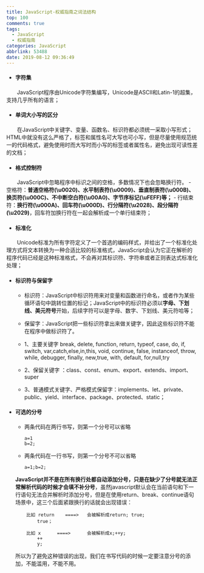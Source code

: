 ```yaml
---
title: JavaScript-权威指南之词法结构
top: 100
comments: true
tags:
  - JavaScript
  - 权威指南
categories: JavaScript
abbrlink: 53488
date: 2019-08-12 09:36:49
---
```

<!--![](https://source.unsplash.com/random/800x200)-->
<!--&emsp;-->

- #### 字符集
&emsp;&emsp;JavaScript程序由Unicode字符集编写，Unicode是ASCII和Latin-1的超集，支持几乎所有的语言；

<!-- more -->

- #### 单词大小写的区分
&emsp;&emsp;在JavaScript中关键字、变量、函数名、标识符都必须统一采取小写形式；HTML中就没有这么严格了，标签和属性名可大写也可小写，但是尽量使用规范统一的代码格式，避免使用时而大写时而小写的标签或者属性名，避免出现可读性差的文档；

- #### 格式控制符
&emsp;&emsp;JavaScript中忽略程序中标识之间的空格，多数情况下也会忽略换行符。
    - 空格符：**普通空格符(\u0020)、水平制表符(\u0009)、垂直制表符(\u000B)、换页符(\u000C)、不中断空白符(\u00A0)、字节序标记(\uFEFF)等；**
    - 行结束符：**换行符(\u000A)、回车符(\u000D)、行分隔符(\u2028)、段分隔符(\u2029)**，回车符加换行符在一起会解析成一个单行结束符；

- #### 标准化
&emsp;&emsp;Unicode标准为所有字符定义了一个首选的编码样式，并给出了一个标准化处理方式将文本转换为一种合适比较的标准格式，JavaScript会认为它正在解析的程序代码已经是这种标准格式，不会再对其标识符、字符串或者正则表达式标准化处理；

- #### 标识符与保留字

    - 标识符：JavaScript中标识符用来对变量和函数进行命名，或者作为某些循环语句中跳转位置的标记；JavaScript中的标识符必须以**字母、下划线、美元符号**开始，后续字符可以是字母、数字、下划线、美元符哈等；

    - 保留字：JavaScript把一些标识符拿出来做关键字，因此这些标识符不能在程序中做标识符了。

    - 1、主要关键字
     break, delete,  function, return,  typeof, case, do, if, switch,  var,catch,else,in,this,    void,  continue,  false,    instanceof,  throw,   while,  debugger,  finally,  new,true,    with,   default,   for,null,try            
    - 2、保留关键字 ：class、const、enum、export、extends、import、super
    - 3、普通模式关键字、严格模式保留字：implements、let、private、public、yield、interface、package、protected、static；    

- #### 可选的分号

    - 两条代码在两行书写，则第一个分号可以省略
      ```
      a=1
      b=2;
      ```
    - 两条代码在一行书写，则第一个分号不可以省略
      ```
      a=1;b=2;
      ```

    **JavaScript并不是在所有换行处都自动添加分号，只是在缺少了分号就无法正常解析代码的时候才会填不补分号**，虽然javascript默认会在当前语句和下一行语句无法合并解析时添加分号，但是在使用return、break、continue语句场景中，这三个后面紧跟换行的话就会出现错误：
    ```
        比如 return    ====>   会被解析成return; true;  
            true；                        
        
        比如 x      ====>      会被解析成x;++y;
            ++
            y;                                    
    ```
    所以为了避免这种错误的出现，我们在书写代码的时候一定要注意分号的添加，不能滥用，不能不用。
              
